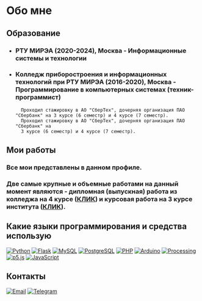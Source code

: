 # Обо мне
## Образование
+ ### РТУ МИРЭА (2020-2024), Москва - Информационные системы и технологии
+ ### Колледж приборостроения и информационных технологий при РТУ МИРЭА (2016-2020), Москва - Программирование в компьютерных системах (техник-программист)
        Проходил стажировку в АО "СберТех", дочерняя организация ПАО "Сбербанк" на 3 курсе (6 семестр) и 4 курсе (7 семестр).
        Проходил стажировку в АО "СберТех", дочерняя организация ПАО "Сбербанк" на
        3 курсе (6 семестр) и 4 курсе (7 семестр).

## Мои работы
### Все мои представлены в данном профиле.
### Две самые крупные и объемные работами на данный момент являются - дипломная (выпускная) работа из колледжа на 4 курсе ([КЛИК](https://github.com/Borobeyka/is_3dprinters)) и курсовая работа на 3 курсе института ([КЛИК](https://github.com/Borobeyka/rent)).
## Какие языки программирования и средства использую
[![Python](https://img.shields.io/badge/Python-000?style=for-the-badge&logo=Python)](https://github.com/Borobeyka)
[![Flask](https://img.shields.io/badge/Flask-000?style=for-the-badge&logo=Flask)](https://github.com/Borobeyka)
[![MySQL](https://img.shields.io/badge/SQL-000?style=for-the-badge&logo=MySQL)](https://github.com/Borobeyka)
[![PostgreSQL](https://img.shields.io/badge/PostgreSQL-000?style=for-the-badge&logo=PostgreSQL)](https://github.com/Borobeyka)
[![PHP](https://img.shields.io/badge/PHP-000?style=for-the-badge&logo=PHP)](https://github.com/Borobeyka)
[![Arduino](https://img.shields.io/badge/Arduino-000?style=for-the-badge&logo=Arduino)](https://github.com/Borobeyka)
[![Processing](https://img.shields.io/badge/Processing-000?style=for-the-badge&logo=Processing%20Foundation)](https://github.com/Borobeyka)
[![p5.js](https://img.shields.io/badge/p5.js-000?style=for-the-badge&logo=p5.js)](https://github.com/Borobeyka)
[![JavaScript](https://img.shields.io/badge/JavaScript-000?style=for-the-badge&logo=JavaScript)](https://github.com/Borobeyka)
## Контакты
[![Email](https://img.shields.io/badge/EMail-000?style=for-the-badge&logo=Gmail)](mailto:malinkin.d.r@ya.ru)
[![Telegram](https://img.shields.io/badge/Telegram-000?style=for-the-badge&logo=Telegram)](https://t.me/borobeyka)
